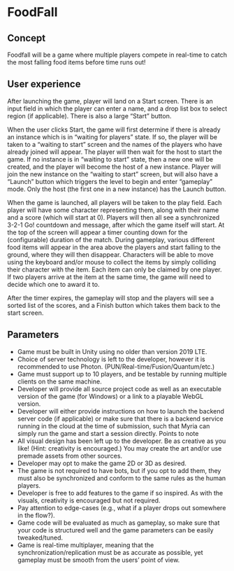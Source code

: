 # FoodFall

## Concept
Foodfall will be a game where multiple players compete in real-time to catch the
most falling food items before time runs out!

## User experience

After launching the game, player will land on a Start screen. There is an input field in
which the player can enter a name, and a drop list box to select region (if
applicable). There is also a large “Start” button.

When the user clicks Start, the game will first determine if there is already an
instance which is in “waiting for players” state. If so, the player will be taken to a
“waiting to start” screen and the names of the players who have already joined will
appear. The player will then wait for the host to start the game. If no instance is in
“waiting to start” state, then a new one will be created, and the player will become
the host of a new instance. Player will join the new instance on the “waiting to start”
screen, but will also have a “Launch” button which triggers the level to begin and
enter “gameplay” mode. Only the host (the first one in a new instance) has the
Launch button.

When the game is launched, all players will be taken to the play field. Each player
will have some character representing them, along with their name and a score
(which will start at 0). Players will then all see a synchronized 3-2-1 Go! countdown
and message, after which the game itself will start. At the top of the screen will
appear a timer counting down for the (configurable) duration of the match.
During gameplay, various different food items will appear in the area above the
players and start falling to the ground, where they will then disappear. Characters
will be able to move using the keyboard and/or mouse to collect the items by simply
colliding their character with the item. Each item can only be claimed by one player.
If two players arrive at the item at the same time, the game will need to decide
which one to award it to.

After the timer expires, the gameplay will stop and the players will see a sorted list
of the scores, and a Finish button which takes them back to the start screen.

## Parameters

- Game must be built in Unity using no older than version 2019 LTE.
- Choice of server technology is left to the developer, however it is
recommended to use Photon. (PUN/Real-time/Fusion/Quantum/etc.)
- Game must support up to 10 players, and be testable by running multiple
clients on the same machine.
- Developer will provide all source project code as well as an executable
version of the game (for Windows) or a link to a playable WebGL version.
- Developer will either provide instructions on how to launch the backend
server code (if applicable) or make sure that there is a backend service
running in the cloud at the time of submission, such that Myria can simply run
the game and start a session directly.
Points to note
- All visual design has been left up to the developer. Be as creative as you like!
(Hint: creativity is encouraged.) You may create the art and/or use premade
assets from other sources.
- Developer may opt to make the game 2D or 3D as desired.
- The game is not required to have bots, but if you opt to add them, they must
also be synchronized and conform to the same rules as the human players.
- Developer is free to add features to the game if so inspired. As with the
visuals, creativity is encouraged but not required.
- Pay attention to edge-cases (e.g., what if a player drops out somewhere in
the flow?).
- Game code will be evaluated as much as gameplay, so make sure that your
code is structured well and the game parameters can be easily
tweaked/tuned.
- Game is real-time multiplayer, meaning that the synchronization/replication
must be as accurate as possible, yet gameplay must be smooth from the
users’ point of view.
